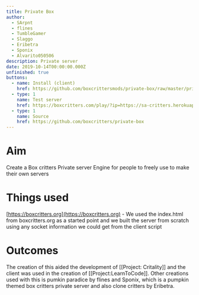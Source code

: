 ```yaml
---
title: Private Box
author:
  - SArpnt
  - flines
  - TumbleGamer
  - Slaggo
  - Eribetra
  - Sponix
  - Alvarito050506
description: Private server
date: 2019-10-14T00:00:00.000Z
unfinished: true
buttons:
  - name: Install (client)
    href: https://github.com/boxcrittersmods/private-box/raw/master/private-box%20client.user.js
  - type: 1
    name: Test server
    href: https://boxcritters.com/play/?ip=https://sa-critters.herokuapp.com/
  - type: 1
    name: Source
    href: https://github.com/boxcritters/private-box
---
```

# Aim
Create a Box critters Private server Engine for people to freely use to make their own servers
# Things used
[https://boxcritters.org](https://boxcritters.org) - We used the index.html from boxcritters.org as a started point and we built the server from scratch using any socket information we could get from the client script
# Outcomes
The creation of this aided the development of [[Project: Critality]]
and the client was used in the creation of [[Project:LearnToCode]].
Other creations used with this is pumkin paradice by flines and Sponix, which is a pumpkin themed box critters private server and also clone critters by Eribetra.
